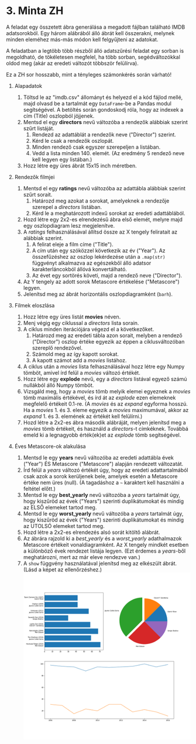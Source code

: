 # 3. Minta ZH
A feladat egy összetett ábra generálása a megadott fájlban található IMDB adatsorokból. Egy három alábrából álló ábrát kell összerakni, melynek minden eleméhez más-más módon kell felgyűjteni az adatokat.

A feladatban a legtöbb több részből álló adatszűrési feladat egy sorban is megoldható, de tökéletesen megfelel, ha több sorban, segédváltozókkal oldod meg (akár az eredeti változót többször felülírva).

Ez a ZH sor hosszabb, mint a tényleges számonkérés során várható!

1. Alapadatok
	1. Töltsd le az "imdb.csv" állományt és helyezd el a kód fájlod mellé, majd olvasd be a tartalmát egy `DataFrame`-be a Pandas modul segítségével. A betöltés során gondoskodj róla, hogy az indexek a cím (Title) oszlopból jöjjenek.
	2. Mentsd el egy **directors** nevű változóba a rendezők alábbiak szerint szűrt listáját.
		1. Rendezd az adattáblát a rendezők neve ("Director") szerint.
		2. Kérd le csak a rendezők oszlopát.
		3. Minden rendező csak egyszer szerepeljen a listában.
		4. Vedd a lista minden 140. elemét.
		(Az eredmény 5 rendező neve kell legyen egy listában.)
	3. Hozz létre egy üres ábrát 15x15 inch méretben.

2. Rendezők filmjei
	1. Mentsd el egy **ratings** nevű változóba az adattábla alábbiak szerint szűrt sorait.
		1. Határozd meg azokat a sorokat, amelyeknek a rendezője szerepel a *directors* listában.
		2. Kérd le a meghatározott indexű sorokat az eredeti adattáblából.
	2. Hozd létre egy 2x2-es elrendezésű ábra első elemét, melyre majd egy oszlopdiagram lesz megjelenítve.
	3. A *ratings* felhasználásával állítsd össze az X tengely feliratait az alábbiak szerint.
		1. A felirat eleje a film címe ("Title").
		2. A cím után egy szóközzel következik az év ("Year"). Az összefűzéshez az oszlop lekérdezése után a `.map(str)` függvényt alkalmazva az egészekből álló adatsor karakterláncokból állóvá konvertálható.
		3. Az évet egy sortörés követi, majd a rendező neve ("Director").
	4. Az Y tengely az adott sorok Metascore értékelése ("Metascore") legyen.
	5. Jelenítsd meg az ábrát horizontális oszlopdiagramként (`barh`).

3. Filmek eloszlása
	1. Hozz létre egy üres listát **movies** néven.
	2. Menj végig egy ciklussal a *directors* lista sorain.
	3. A ciklus minden iterációjára végezd el a következőket.
		1. Határozd meg az eredeti tábla azon sorait, melyben a rendező ("Director") oszlop értéke egyezik az éppen a ciklusváltozóban szereplő rendezővel.
		2. Számold meg az így kapott sorokat.
		3. A kapott számot add a *movies* listához.
	4. A ciklus után a *movies* lista felhasználásával hozz létre egy Numpy tömböt, amivel írd felül a *movies* változó értékét.
	5. Hozz létre egy **explode** nevű, egy a *directors* listával egyező számú nullákból álló Numpy tömböt.
	6. Vizsgáld meg, hogy a *movies* tömb melyik elemei egyeznek a *movies* tömb maximális értékével, és írd át az *explode* ezen elemeknek megfelelő értékeit 0.1-re. (A *movies* és az *expand* egyforma hosszú. Ha a *movies* 1. és 3. eleme egyezik a *movies* maximumával, akkor az *expand* 1. és 3. elemének az értékét kell felülírni.)
	7. Hozd létre a 2x2-es ábra második alábráját, melyen jelenítsd meg a *movies* tömb értékeit, és használd a *directors*-t címkéknek. Továbbá emeld ki a legnagyobb érték(ek)et az *explode* tömb segítségével.

4. Éves Metascore-ok alakulása
	1. Mentsd le egy **years** nevű változóba az eredeti adattábla évek ("Year") ÉS Metascore ("Metascore") alapján rendezett változatát.
	2. Írd felül a *years* változó értékét úgy, hogy az eredeti adattartalmából csak azok a sorok kerüljenek bele, amelyek esetén a Metascore értéke nem üres (null). (A tagadáshoz a `~` karaktert kell használni a feltétel előtt.)
	3. Mentsd le egy **best_yearly** nevű változóba a *years* tartalmát úgy, hogy kiszűröd az évek ("Years") szerinti duplikátumokat és mindig az ELSŐ elemeket tartod meg.
	4. Mentsd le egy **worst_yearly** nevű változóba a *years* tartalmát úgy, hogy kiszűröd az évek ("Years") szerinti duplikátumokat és mindig az UTOLSÓ elemeket tartod meg.
	5. Hozd létre a 2x2-es elrendezés alsó sorát kitöltő alábrát.
	6. Az ábrára rajzold ki a *best_yearly* és a *worst_yearly* adathalmazok Metascore értékeit vonaldiagramként. Az X tengely mindkét esetben a különböző évek rendezet listája legyen. (Ezt érdemes a *years*-ből meghatározni, mert az már eleve rendezve van.)
	7. A `show` függvény használatával jelenítsd meg az elkészült ábrát. (Lásd a képet az ellenőrzéshez.)
![megoldas.png](megoldas.png)